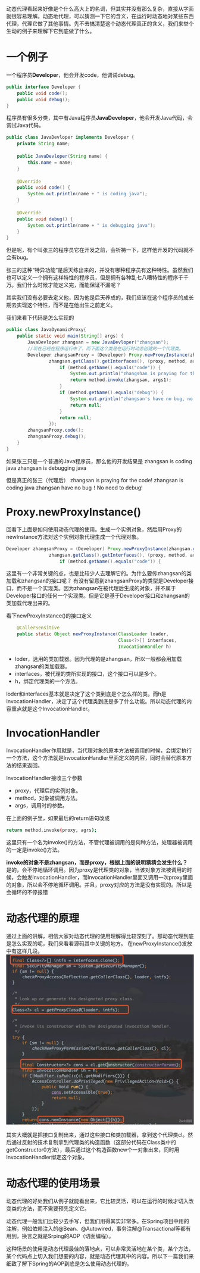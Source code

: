 动态代理看起来好像是个什么高大上的名词，但其实并没有那么复杂，直接从字面就很容易理解。动态地代理，可以猜测一下它的含义，在运行时动态地对某些东西代理，代理它做了其他事情。先不去搞清楚这个动态代理真正的含义，我们来举个生动的例子来理解下它到底做了什么。

# 一个例子

一个程序员**Developer**，他会开发code，他调试debug。

```java
public interface Developer {    
    public void code();    
    public void debug();
}
```

程序员有很多分类，其中有Java程序员**JavaDeveloper**，他会开发Java代码，会调试Java代码。

```java
public class JavaDevloper implements Developer {
    private String name;

    public JavaDevloper(String name) {
        this.name = name;
    }

    @Override
    public void code() {
        System.out.println(name + " is coding java");
    }

    @Override
    public void debug() {
        System.out.println(name + " is debugging java");
    }
}
```

但是呢，有个叫张三的程序员它在开发之前，会祈祷一下，这样他开发的代码就不会有bug。



张三的这种“特异功能”是后天练出来的，并没有哪种程序员有这种特性。虽然我们也可以定义一个拥有这样特性的程序员，但是拥有各种乱七八糟特性的程序千千万。我们什么时候才能定义完，而能保证不漏呢？

其实我们没有必要去定义他，因为他是后天养成的，我们应该在这个程序员的成长期去实现这个特性，而不是在他出生之前定义。

我们来看下代码是怎么实现的

```java
public class JavaDynamicProxy{
    public static void main(String[] args) {
        JavaDevloper zhangsan = new JavaDevloper("zhangsan");
        //现在已经在程序运行中了，而下面这个类是在运行时动态创建的一个代理类。
        Developer zhangsanProxy = (Developer) Proxy.newProxyInstance(zhangsan.getClass().getClassLoader(),
                zhangsan.getClass().getInterfaces(), (proxy, method, args1) -> {
                    if (method.getName().equals("code")) {
                        System.out.println("zhangshan is praying for the code");
                        return method.invoke(zhangsan, args1);
                    }
                    if (method.getName().equals("debug")) {
                        System.out.println("zhangsan's have no bug, no need to debug!");
                        return null;
                    }
                    return null;
                });
        zhangsanProxy.code();
        zhangsanProxy.debug();
    }
}
```

如果张三只是一个普通的Java程序员，那么他的开发结果是
zhangsan is coding java
zhangsan is debugging java

但是真正的张三（代理后）
zhangsan is praying for the code!
zhangsan is coding java
zhangsan have no bug！No need to debug!

# Proxy.newProxyInstance()

回看下上面是如何使用动态代理的使用。生成一个实例对象，然后用Proxy的newInstance方法对这个实例对象代理生成一个代理对象。

```java
Developer zhangsanProxy = (Developer) Proxy.newProxyInstance(zhangsan.getClass().getClassLoader(),
                zhangsan.getClass().getInterfaces(), (proxy, method, args1) -> {
                    if (method.getName().equals("code")) {
```

这里有一个非常关键的点，也是比较少人去理解它的。为什么要传zhangsan的类加载和zhangsan的接口呢？
有没有留意到zhangsanProxy的类型是Developer接口，而不是一个实现类。因为zhangsan在被代理后生成的对象，并不属于Developer接口的任何一个实现类。但是它是基于Developer接口和zhangsan的类加载代理出来的。

看下newProxyInstance()的接口定义

```java
    @CallerSensitive
    public static Object newProxyInstance(ClassLoader loader,
                                          Class<?>[] interfaces,
                                          InvocationHandler h)
```

- loder，选用的类加载器。因为代理的是zhangsan，所以一般都会用加载zhangsan的类加载器。
- interfaces，被代理的类所实现的接口，这个接口可以是多个。
- h，绑定代理类的一个方法。

loder和interfaces基本就是决定了这个类到底是个怎么样的类。而h是InvocationHandler，决定了这个代理类到底是多了什么功能。所以动态代理的内容重点就是这个InvocationHandler。

# InvocationHandler

InvocationHandler作用就是，当代理对象的原本方法被调用的时候，会绑定执行一个方法，这个方法就是InvocationHandler里面定义的内容，同时会替代原本方法的结果返回。

InvocationHandler接收三个参数

- proxy，代理后的实例对象。
- method，对象被调用方法。
- args，调用时的参数。

在上面的例子里，如果最后的return语句改成

```bash
return method.invoke(proxy, agrs);
```

这里只有一个名为invoke()的方法，不管代理被调用的是何种方法，处理器被调用的一定是invoke()方法。

**invoke的对象不是zhangsan，而是proxy，根据上面的说明猜猜会发生什么？**
是的，会不停地循环调用。因为proxy是代理类的对象，当该对象方法被调用的时候，会触发InvocationHandler，而InvocationHandler里面又调用一次proxy里面的对象，所以会不停地循环调用。并且，proxy对应的方法是没有实现的。所以是会循环的不停报错

# 动态代理的原理

通过上面的讲解，相信大家对动态代理的使用理解得比较深刻了。那动态代理到底是怎么实现的呢，我们来看看源码其中关键的地方。
在newProxyInstance()发放中有这样几段。![img](./webp.png)

其实大概就是把接口复制出来，通过这些接口和类加载器，拿到这个代理类cl。然后通过反射的技术复制拿到代理类的构造函数（这部分代码在Class类中的getConstructor0方法），最后通过这个构造函数new个一对象出来，同时用InvocationHandler绑定这个对象。

# 动态代理的使用场景

动态代理的好处我们从例子就能看出来，它比较灵活，可以在运行的时候才切入改变类的方法，而不需要预先定义它。

动态代理一般我们比较少去手写，但我们用得其实非常多。在Spring项目中用的注解，例如依赖注入的@Bean、@Autowired，事务注解@Transactional等都有用到，换言之就是Srping的AOP（切面编程）。

这种场景的使用是动态代理最佳的落地点，可以非常灵活地在某个类，某个方法，某个代码点上切入我们想要的内容，就是动态代理其中的内容。所以下一篇我们来细致了解下Spring的AOP到底是怎么使用动态代理的。
